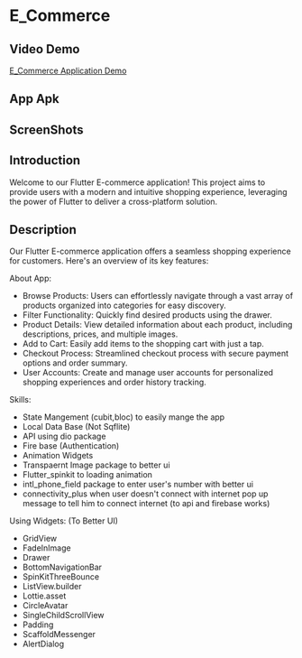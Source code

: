 # E_Commerce

## Video Demo
[E_Commerce Application Demo]()

## App Apk

## ScreenShots

## Introduction
Welcome to our Flutter E-commerce application! This project aims to provide users with a modern and intuitive shopping experience, leveraging the power of Flutter to deliver a cross-platform solution.

## Description
Our Flutter E-commerce application offers a seamless shopping experience for customers. Here's an overview of its key features:

About App:
* Browse Products: Users can effortlessly navigate through a vast array of products organized into categories for easy discovery.
* Filter Functionality: Quickly find desired products using the drawer.
* Product Details: View detailed information about each product, including descriptions, prices, and multiple images.
* Add to Cart: Easily add items to the shopping cart with just a tap.
* Checkout Process: Streamlined checkout process with secure payment options and order summary.
* User Accounts: Create and manage user accounts for personalized shopping experiences and order history tracking.

Skills:
* State Mangement (cubit,bloc) to easily mange the app
* Local Data Base (Not Sqflite)
* API using dio package
* Fire base (Authentication)
* Animation Widgets
* Transpaernt Image package to better ui
* Flutter_spinkit to loading animation
* intl_phone_field package to enter user's number with better ui
* connectivity_plus when user doesn't connect with internet pop up message to tell him to connect internet (to api and firebase works)

Using Widgets: (To Better UI)
* GridView
* FadeInImage
* Drawer
* BottomNavigationBar
* SpinKitThreeBounce
* ListView.builder
* Lottie.asset
* CircleAvatar
* SingleChildScrollView
* Padding
* ScaffoldMessenger
* AlertDialog



